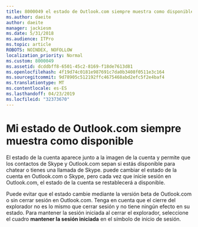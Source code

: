 ```yaml
---
title: 8000049 el estado de Outlook.com siempre muestra como disponible
ms.author: daeite
author: daeite
manager: jackiesm
ms.date: 5/31/2018
ms.audience: ITPro
ms.topic: article
ROBOTS: NOINDEX, NOFOLLOW
localization_priority: Normal
ms.custom: 8000049
ms.assetid: dcddbff8-6501-45c2-8169-f18de7613d81
ms.openlocfilehash: 4f19d74c0181e987691c7da0b3408f0511e3c164
ms.sourcegitcommit: 9d78905c512192ffc4675468abd2efc5f2e4baf4
ms.translationtype: MT
ms.contentlocale: es-ES
ms.lasthandoff: 04/23/2019
ms.locfileid: "32373670"
---
```

# <a name="my-outlookcom-status-always-shows-as-available"></a>Mi estado de Outlook.com siempre muestra como disponible

El estado de la cuenta aparece junto a la imagen de la cuenta y permite que los contactos de Skype y Outlook.com sepan si estás disponible para chatear o tienes una llamada de Skype. puede cambiar el estado de la cuenta en Outlook.com o Skype, pero cada vez que inicie sesión en Outlook.com, el estado de la cuenta se restablecerá a disponible.
  
Puede evitar que el estado cambie mediante la versión beta de Outlook.com o sin cerrar sesión en Outlook.com. Tenga en cuenta que el cierre del explorador no es lo mismo que cerrar sesión y no tiene ningún efecto en su estado. Para mantener la sesión iniciada al cerrar el explorador, seleccione el cuadro **mantener la sesión iniciada** en el símbolo de inicio de sesión. 
  


